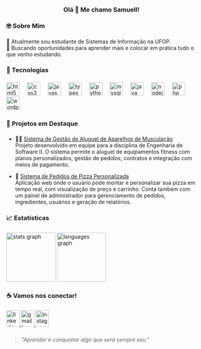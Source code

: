 <h3 align="center">Olá 👋 Me chamo Samuell!</h3>

###

<h3 align="left">🤓 Sobre Mim</h3>

###

<p align="left">🚀 Atualmente sou estudante de Sistemas de Informação na UFOP.<br> 👯 Buscando oportunidades para aprender mais e colocar em prática tudo o que venho estudando.</p>

###

<h3 align="left">🤳 Tecnologias</h3>

###

<div align="left">
  <img src="https://cdn.jsdelivr.net/gh/devicons/devicon/icons/html5/html5-original.svg" height="35" alt="html5 logo"/>
  <img width="12" />
  <img src="https://cdn.jsdelivr.net/gh/devicons/devicon@latest/icons/css3/css3-original.svg" height="35" alt="css3 logo"/>
  <img width="12" />
  <img src="https://cdn.jsdelivr.net/gh/devicons/devicon/icons/javascript/javascript-original.svg" height="35" alt="javascript logo"/>
  <img width="12" />
  <img src="https://cdn.jsdelivr.net/gh/devicons/devicon@latest/icons/typescript/typescript-original.svg" height="35" alt="typescript logo"/>
  <img width="12" />
  <img src="https://cdn.jsdelivr.net/gh/devicons/devicon/icons/python/python-original.svg" height="35" alt="python logo"/>
  <img width="12" />
  <img src="https://cdn.jsdelivr.net/gh/devicons/devicon/icons/mysql/mysql-original.svg" height="35" alt="mysql logo"/>
  <img width="12" />
  <img src="https://cdn.jsdelivr.net/gh/devicons/devicon/icons/java/java-original.svg" height="35" alt="java logo"/>  
  <img width="12" />
  <img src="https://cdn.jsdelivr.net/gh/devicons/devicon@latest/icons/nodejs/nodejs-original.svg" height="35" alt="nodejs logo"/>
  <img width="12" />
  <img src="https://cdn.jsdelivr.net/gh/devicons/devicon@latest/icons/php/php-original.svg" height="35" alt="php logo"/>
  <img width="12" />    
  <img src="https://cdn.jsdelivr.net/gh/devicons/devicon@latest/icons/wordpress/wordpress-original.svg" height="35" alt="wordpress logo"/>
  <img width="12" />          
</div>

###

<h3 align="left">🚀 Projetos em Destaque</h3>

###

- 🏋️‍♂️ [Sistema de Gestão de Aluguel de Aparelhos de Musculação](https://github.com/SamuellAguiar/Trab_Engenharia_Sof_II)  
  Projeto desenvolvido em equipe para a disciplina de Engenharia de Software II. O sistema permite o aluguel de equipamentos fitness com planos personalizados, gestão de pedidos, contratos e integração com meios de pagamento.

- 🍕 [Sistema de Pedidos de Pizza Personalizada](https://github.com/SamuellAguiar/Trabalho_ES_I)  
  Aplicação web onde o usuário pode montar e personalizar sua pizza em tempo real, com visualização de preço e carrinho. Conta também com um painel de administrador para gerenciamento de pedidos, ingredientes, usuários e geração de relatórios.

###

<h3 align="left">📈 Estatísticas</h3>

###

<div align="left">
  <img src="https://github-readme-stats.vercel.app/api?username=SamuellAguiar&hide_title=false&hide_rank=false&show_icons=true&include_all_commits=true&count_private=true&disable_animations=false&theme=dracula&locale=pt-br&hide_border=false&order=1" height="130" alt="stats graph"  />
  <img src="https://github-readme-stats.vercel.app/api/top-langs?username=SamuellAguiar&locale=pt-br&hide_title=false&layout=compact&card_width=320&langs_count=5&theme=dracula&hide_border=false&order=2" height="130" alt="languages graph"  />
</div>

###

<h3 align="left">☕ Vamos nos conectar!</h3>

###

<div align="left">
  <a href="https://www.linkedin.com/in/samuell-aguiar/" target="_blank">
    <img src="https://raw.githubusercontent.com/maurodesouza/profile-readme-generator/master/src/assets/icons/social/linkedin/default.svg" width="35" height="43" alt="linkedin logo"  />
  </a>
  <a href="mailto:samuellcarlosaguiar@gmail.com" target="_blank">
    <img src="https://raw.githubusercontent.com/maurodesouza/profile-readme-generator/master/src/assets/icons/social/gmail/default.svg" width="35" height="43" alt="gmail logo"  />
  </a>
  <a href="https://www.instagram.com/samuell.ag/" target="_blank">
    <img src="https://raw.githubusercontent.com/maurodesouza/profile-readme-generator/master/src/assets/icons/social/instagram/default.svg" width="35" height="43" alt="instagram logo"  />
  </a>
</div>

###

> _"Aprender é conquistar algo que será sempre seu."_

###

